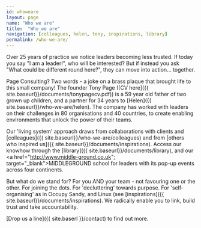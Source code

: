 ```yaml
---
id: whoweare
layout: page
name: "Who we are"
title:  "Who we are"
navigation: [colleagues, helen, tony, inspirations, library]
permalink: /who-we-are/
---
```


Over 25 years of practice we notice leaders becoming less trusted. If today you say "I am a leader!", who will be interested? But if instead you ask "What could be different round here?", they can move into action... together. 

Page Consulting? Two words - a joke on a brass plaque that brought life to this small company! The founder Tony Page ([CV here]({{ site.baseurl}}/documents/tonypagecv.pdf)) is a 59 year old father of two grown up children, and a partner for 34 years to [Helen]({{ site.baseurl}}/who-we-are/helen). The company has worked with leaders on their challenges in 80 organisations and 40 countries, to create enabling environments that unlock the power of their teams.

Our 'living system' approach draws from collaborations with clients and [colleagues]({{ site.baseurl}}/who-we-are/colleagues) and from [others who inspired us]({{ site.baseurl}}/documents/inspirations). Access our knowhow through the [library]({{ site.baseurl}}/documents/library), and our <a href="http://www.middle-ground.co.uk"; target="_blank">MiDDLEGROUND</a> school for leaders with its pop-up events across four continents. 

But what do we stand for? For you AND your team - not favouring one or the other. For joining the dots. For 'decluttering' towards purpose. For 'self-organising' as in Occupy Sandy, and Linux (see [inspirations]({{ site.baseurl}}/documents/inspirations). We radically enable you to link, build trust and take accountability. 

[Drop us a line]({{ site.baserl }}/contact) to find out more. 


